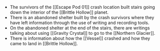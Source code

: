 - The survivors of the [[Escape Pod 01]] crash location built stairs going down the interior of the [[Brittle Hollow]] planet.
- There is an abandoned shelter built by the crash survivors where they have left information through the use of writing and recording tools.
- On the abandoned shelter at the end of the stairs, there are writings talking about using [[Gravity Crystal]] to go to the [[Northern Glacier]].
- There is information about how the [[Vessel]] crashed and how they came to land in [[Brittle Hollow]].